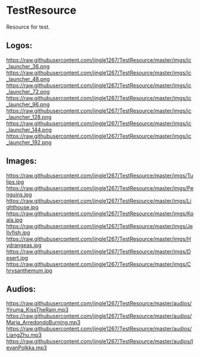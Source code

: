 TestResource
============

Resource for test.


Logos:
-------

https://raw.githubusercontent.com/jingle1267/TestResource/master/imgs/ic_launcher_36.png
https://raw.githubusercontent.com/jingle1267/TestResource/master/imgs/ic_launcher_48.png
https://raw.githubusercontent.com/jingle1267/TestResource/master/imgs/ic_launcher_72.png
https://raw.githubusercontent.com/jingle1267/TestResource/master/imgs/ic_launcher_96.png
https://raw.githubusercontent.com/jingle1267/TestResource/master/imgs/ic_launcher_128.png
https://raw.githubusercontent.com/jingle1267/TestResource/master/imgs/ic_launcher_144.png
https://raw.githubusercontent.com/jingle1267/TestResource/master/imgs/ic_launcher_192.png


Images:
-------

https://raw.githubusercontent.com/jingle1267/TestResource/master/imgs/Tulips.jpg
https://raw.githubusercontent.com/jingle1267/TestResource/master/imgs/Penguins.jpg
https://raw.githubusercontent.com/jingle1267/TestResource/master/imgs/Lighthouse.jpg
https://raw.githubusercontent.com/jingle1267/TestResource/master/imgs/Koala.jpg
https://raw.githubusercontent.com/jingle1267/TestResource/master/imgs/Jellyfish.jpg
https://raw.githubusercontent.com/jingle1267/TestResource/master/imgs/Hydrangeas.jpg
https://raw.githubusercontent.com/jingle1267/TestResource/master/imgs/Desert.jpg
https://raw.githubusercontent.com/jingle1267/TestResource/master/imgs/Chrysanthemum.jpg


Audios:
-------

https://raw.githubusercontent.com/jingle1267/TestResource/master/audios/Yiruma_KissTheRain.mp3
https://raw.githubusercontent.com/jingle1267/TestResource/master/audios/Maria_ArredondoBurning.mp3
https://raw.githubusercontent.com/jingle1267/TestResource/master/audios/LiangZhu.mp3
https://raw.githubusercontent.com/jingle1267/TestResource/master/audios/IevanPolkka.mp3


